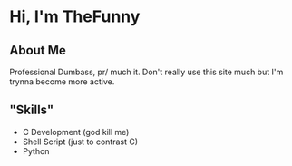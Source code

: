 # Hi, I'm TheFunny


## About Me
Professional Dumbass, pr/ much it. Don't really use this site much but I'm trynna become more active.


##  "Skills"
- C Development (god kill me)
- Shell Script (just to contrast C)
- Python
